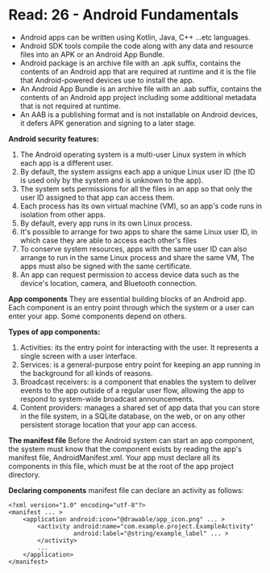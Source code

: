 # Read: 26 - Android Fundamentals

- Android apps can be written using Kotlin, Java, C++ ...etc languages. 
- Android SDK tools compile the code along with any data and resource files into an APK or an Android App Bundle.
- Android package is an archive file with an .apk suffix, contains the contents of an Android app that are required at runtime and it is the file that Android-powered devices use to install the app.
- An Android App Bundle is an archive file with an .aab suffix, contains the contents of an Android app project including some additional metadata that is not required at runtime.
- An AAB is a publishing format and is not installable on Android devices, it defers APK generation and signing to a later stage.

**Android security features:**
1. The Android operating system is a multi-user Linux system in which each app is a different user.
2. By default, the system assigns each app a unique Linux user ID (the ID is used only by the system and is unknown to the app). 
3. The system sets permissions for all the files in an app so that only the user ID assigned to that app can access them. 
4. Each process has its own virtual machine (VM), so an app's code runs in isolation from other apps.
5. By default, every app runs in its own Linux process.
6. It's possible to arrange for two apps to share the same Linux user ID, in which case they are able to access each other's files
7. To conserve system resources, apps with the same user ID can also arrange to run in the same Linux process and share the same VM, The apps must also be signed with the same certificate.
8. An app can request permission to access device data such as the device's location, camera, and Bluetooth connection. 


 **App components**
They are essential building blocks of an Android app. Each component is an entry point through which the system or a user can enter your app. Some components depend on others.


**Types of app components:**
1. Activities: its the entry point for interacting with the user. It represents a single screen with a user interface.
2. Services:  is a general-purpose entry point for keeping an app running in the background for all kinds of reasons.
3. Broadcast receivers: is a component that enables the system to deliver events to the app outside of a regular user flow, allowing the app to respond to system-wide broadcast announcements.
4. Content providers: manages a shared set of app data that you can store in the file system, in a SQLite database, on the web, or on any other persistent storage location that your app can access. 


**The manifest file**
 Before the Android system can start an app component, the system must know that the component exists by reading the app's manifest file, AndroidManifest.xml. Your app must declare all its components in this file, which must be at the root of the app project directory.

**Declaring components**
manifest file can declare an activity as follows: 

```
<?xml version="1.0" encoding="utf-8"?>
<manifest ... >
    <application android:icon="@drawable/app_icon.png" ... >
        <activity android:name="com.example.project.ExampleActivity"
                  android:label="@string/example_label" ... >
        </activity>
        ...
    </application>
</manifest>
```
